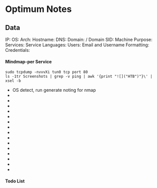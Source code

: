 # Optimum Notes

## Data 

IP: 
OS:
Arch:
Hostname:
DNS:
Domain:  / Domain SID:
Machine Purpose: 
Services:
Service Languages:
Users:
Email and Username Formatting:
Credentials:



#### Mindmap-per Service

```
sudo tcpdump -nvvvXi tun0 tcp port 80
ls -1tr Screenshots | grep -v ping | awk '{print "![]("HTB")"}\' | xsel -b
```

- OS detect, run generate noting for nmap
-
-
-
-
-
-
-
-
-
-
-
-
-
-
-



#### Todo List


